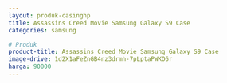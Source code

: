 ```yaml
---
layout: produk-casinghp
title: Assassins Creed Movie Samsung Galaxy S9 Case
categories: samsung

# Produk
product-title: Assassins Creed Movie Samsung Galaxy S9 Case
image-drive: 1d2X1aFeZnGB4nz3drmh-7pLptaPWKO6r
harga: 90000
---
```

